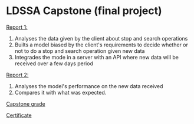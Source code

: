 # LDSSA Capstone (final project)

<a href="https://github.com/hrkbaltazar/ldssa-final-project/blob/master/report_1_capstone.pdf" target="_blank">Report 1:</a>
1) Analyses the data given by the client about stop and search operations
2) Builts a model biased by the client's requirements to decide whether or not to do a stop  and search operation given new data
3) Integrades the mode in a server with an API where new data will be received over a few days period

<a href="https://github.com/hrkbaltazar/ldssa-final-project/blob/master/report_2_capstone.pdf" target="_blank">Report 2:</a>
1) Analyses the model's performance on the new data received
2) Compares it with what was expected.

[Capstone grade](https://docs.google.com/spreadsheets/d/1Qq7anDvYI_tVCGsoU8_lBdulsyCWcnqSMrbavuT5Esg/edit#gid=0)

[Certificate](https://docs.google.com/presentation/d/1WJNbMUuNf-nYLeF9wU0dTL2E3QwCTl8sH58AmC6AjVI/edit#slide=id.p)

